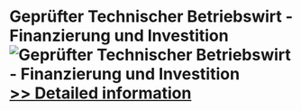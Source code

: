 # Geprüfter Technischer Betriebswirt - Finanzierung und Investition<br />![Geprüfter Technischer Betriebswirt - Finanzierung und Investition](https://mycommerce.akamaized.net/api/pimages/P300381618/BIG/300381618.JPG)<br />[>> Detailed information](https://secure.shareit.com/shareit/product.html?productid=300381618&affiliateid=200057808)
